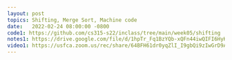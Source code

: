 ```yaml
---
layout: post
topics: Shifting, Merge Sort, Machine code
date:   2022-02-24 08:00:00 -0800
code1: https://github.com/cs315-s22/inclass/tree/main/week05/shifting
notes1: https://drive.google.com/file/d/1hpTr_Fq1BzYQb-xQFn44iwQIFI6HyKwd/view?usp=sharing
video1: https://usfca.zoom.us/rec/share/64BFH61dr0yqZlI_I9gbQi9zIwGrD9AXDxHlc-dA3dd7m9jejMuphSVga5sDlaMh.lNBXGaw5uIM5jHwy
---
```

